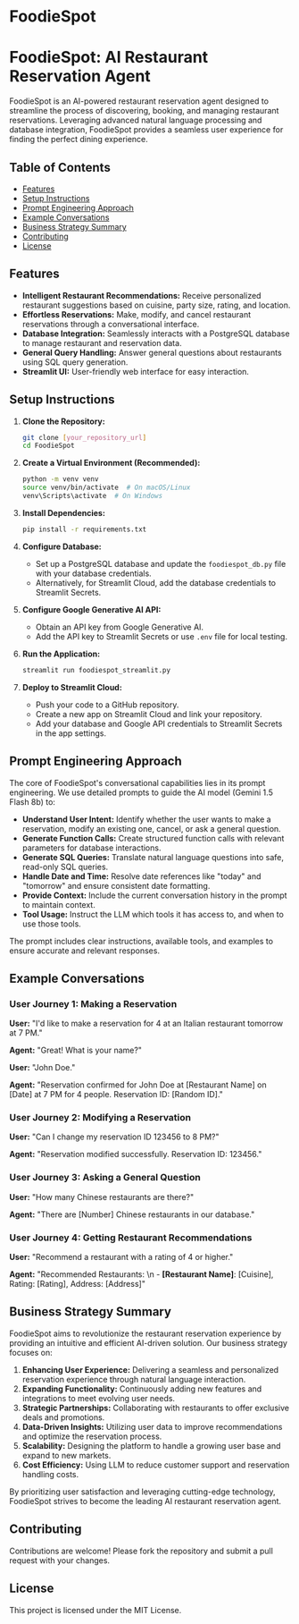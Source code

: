 # FoodieSpot
# FoodieSpot: AI Restaurant Reservation Agent

FoodieSpot is an AI-powered restaurant reservation agent designed to streamline the process of discovering, booking, and managing restaurant reservations. Leveraging advanced natural language processing and database integration, FoodieSpot provides a seamless user experience for finding the perfect dining experience.

## Table of Contents

-   [Features](#features)
-   [Setup Instructions](#setup-instructions)
-   [Prompt Engineering Approach](#prompt-engineering-approach)
-   [Example Conversations](#example-conversations)
-   [Business Strategy Summary](#business-strategy-summary)
-   [Contributing](#contributing)
-   [License](#license)

## Features

-   **Intelligent Restaurant Recommendations:** Receive personalized restaurant suggestions based on cuisine, party size, rating, and location.
-   **Effortless Reservations:** Make, modify, and cancel restaurant reservations through a conversational interface.
-   **Database Integration:** Seamlessly interacts with a PostgreSQL database to manage restaurant and reservation data.
-   **General Query Handling:** Answer general questions about restaurants using SQL query generation.
-   **Streamlit UI:** User-friendly web interface for easy interaction.

## Setup Instructions

1.  **Clone the Repository:**

    ```bash
    git clone [your_repository_url]
    cd FoodieSpot
    ```

2.  **Create a Virtual Environment (Recommended):**

    ```bash
    python -m venv venv
    source venv/bin/activate  # On macOS/Linux
    venv\Scripts\activate  # On Windows
    ```

3.  **Install Dependencies:**

    ```bash
    pip install -r requirements.txt
    ```

4.  **Configure Database:**

    -   Set up a PostgreSQL database and update the `foodiespot_db.py` file with your database credentials.
    -   Alternatively, for Streamlit Cloud, add the database credentials to Streamlit Secrets.

5.  **Configure Google Generative AI API:**

    -   Obtain an API key from Google Generative AI.
    -   Add the API key to Streamlit Secrets or use `.env` file for local testing.

6.  **Run the Application:**

    ```bash
    streamlit run foodiespot_streamlit.py
    ```

7.  **Deploy to Streamlit Cloud:**

    -   Push your code to a GitHub repository.
    -   Create a new app on Streamlit Cloud and link your repository.
    -   Add your database and Google API credentials to Streamlit Secrets in the app settings.

## Prompt Engineering Approach

The core of FoodieSpot's conversational capabilities lies in its prompt engineering. We use detailed prompts to guide the AI model (Gemini 1.5 Flash 8b) to:

-   **Understand User Intent:** Identify whether the user wants to make a reservation, modify an existing one, cancel, or ask a general question.
-   **Generate Function Calls:** Create structured function calls with relevant parameters for database interactions.
-   **Generate SQL Queries:** Translate natural language questions into safe, read-only SQL queries.
-   **Handle Date and Time:** Resolve date references like "today" and "tomorrow" and ensure consistent date formatting.
-   **Provide Context:** Include the current conversation history in the prompt to maintain context.
-   **Tool Usage:** Instruct the LLM which tools it has access to, and when to use those tools.

The prompt includes clear instructions, available tools, and examples to ensure accurate and relevant responses.

## Example Conversations

### User Journey 1: Making a Reservation

**User:** "I'd like to make a reservation for 4 at an Italian restaurant tomorrow at 7 PM."

**Agent:** "Great! What is your name?"

**User:** "John Doe."

**Agent:** "Reservation confirmed for John Doe at [Restaurant Name] on [Date] at 7 PM for 4 people. Reservation ID: [Random ID]."

### User Journey 2: Modifying a Reservation

**User:** "Can I change my reservation ID 123456 to 8 PM?"

**Agent:** "Reservation modified successfully. Reservation ID: 123456."

### User Journey 3: Asking a General Question

**User:** "How many Chinese restaurants are there?"

**Agent:** "There are [Number] Chinese restaurants in our database."

### User Journey 4: Getting Restaurant Recommendations

**User:** "Recommend a restaurant with a rating of 4 or higher."

**Agent:** "Recommended Restaurants: \n - **[Restaurant Name]**: [Cuisine], Rating: [Rating], Address: [Address]"

## Business Strategy Summary

FoodieSpot aims to revolutionize the restaurant reservation experience by providing an intuitive and efficient AI-driven solution. Our business strategy focuses on:

1.  **Enhancing User Experience:** Delivering a seamless and personalized reservation experience through natural language interaction.
2.  **Expanding Functionality:** Continuously adding new features and integrations to meet evolving user needs.
3.  **Strategic Partnerships:** Collaborating with restaurants to offer exclusive deals and promotions.
4.  **Data-Driven Insights:** Utilizing user data to improve recommendations and optimize the reservation process.
5.  **Scalability:** Designing the platform to handle a growing user base and expand to new markets.
6. **Cost Efficiency:** Using LLM to reduce customer support and reservation handling costs.

By prioritizing user satisfaction and leveraging cutting-edge technology, FoodieSpot strives to become the leading AI restaurant reservation agent.

## Contributing

Contributions are welcome! Please fork the repository and submit a pull request with your changes.

## License

This project is licensed under the MIT License.
